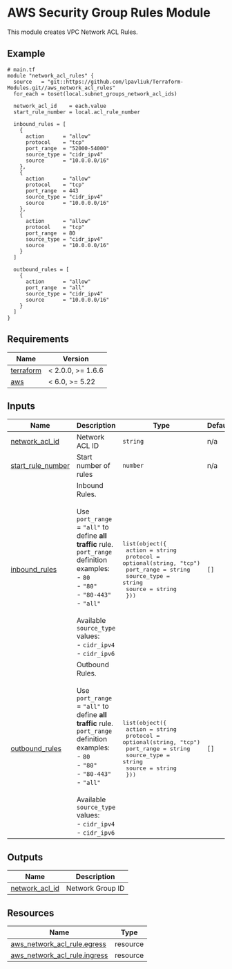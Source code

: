# AWS Security Group Rules Module

This module creates VPC Network ACL Rules.

<!-- Next block is generated by terraform-docs following .terraform-docs.yml config -->
<!-- BEGIN_TF_DOCS -->
## Example

```hcl
# main.tf
module "network_acl_rules" {
  source   = "git::https://github.com/lpavliuk/Terraform-Modules.git//aws_network_acl_rules"
  for_each = toset(local.subnet_groups_network_acl_ids)

  network_acl_id    = each.value
  start_rule_number = local.acl_rule_number

  inbound_rules = [
    {
      action      = "allow"
      protocol    = "tcp"
      port_range  = "52000-54000"
      source_type = "cidr_ipv4"
      source      = "10.0.0.0/16"
    },
    {
      action      = "allow"
      protocol    = "tcp"
      port_range  = 443
      source_type = "cidr_ipv4"
      source      = "10.0.0.0/16"
    },
    {
      action      = "allow"
      protocol    = "tcp"
      port_range  = 80
      source_type = "cidr_ipv4"
      source      = "10.0.0.0/16"
    }
  ]

  outbound_rules = [
    {
      action      = "allow"
      port_range  = "all"
      source_type = "cidr_ipv4"
      source      = "10.0.0.0/16"
    }
  ]
}
```

## Requirements

| Name | Version |
|------|---------|
| <a name="requirement_terraform"></a> [terraform](#requirement\_terraform) | < 2.0.0, >= 1.6.6 |
| <a name="requirement_aws"></a> [aws](#requirement\_aws) | < 6.0, >= 5.22 |

## Inputs

| Name | Description | Type | Default | Required |
|------|-------------|------|---------|:--------:|
| <a name="input_network_acl_id"></a> [network\_acl\_id](#input\_network\_acl\_id) | Network ACL ID | `string` | n/a | yes |
| <a name="input_start_rule_number"></a> [start\_rule\_number](#input\_start\_rule\_number) | Start number of rules | `number` | n/a | yes |
| <a name="input_inbound_rules"></a> [inbound\_rules](#input\_inbound\_rules) | Inbound Rules.<br/><br/>Use `port_range` = `"all"` to define **all traffic** rule.<br/>`port_range` definition examples:<br/>  - `80`<br/>  - `"80"`<br/>  - `"80-443"`<br/>  - `"all"`<br/><br/>Available `source_type` values:<br/>    - `cidr_ipv4`<br/>    - `cidr_ipv6` | <pre>list(object({<br/>    action      = string<br/>    protocol    = optional(string, "tcp")<br/>    port_range  = string<br/>    source_type = string<br/>    source      = string<br/>  }))</pre> | `[]` | no |
| <a name="input_outbound_rules"></a> [outbound\_rules](#input\_outbound\_rules) | Outbound Rules.<br/><br/>Use `port_range` = `"all"` to define **all traffic** rule.<br/>`port_range` definition examples:<br/>  - `80`<br/>  - `"80"`<br/>  - `"80-443"`<br/>  - `"all"`<br/><br/>Available `source_type` values:<br/>    - `cidr_ipv4`<br/>    - `cidr_ipv6` | <pre>list(object({<br/>    action      = string<br/>    protocol    = optional(string, "tcp")<br/>    port_range  = string<br/>    source_type = string<br/>    source      = string<br/>  }))</pre> | `[]` | no |

## Outputs

| Name | Description |
|------|-------------|
| <a name="output_network_acl_id"></a> [network\_acl\_id](#output\_network\_acl\_id) | Network Group ID |

## Resources

| Name | Type |
|------|------|
| [aws_network_acl_rule.egress](https://registry.terraform.io/providers/hashicorp/aws/latest/docs/resources/network_acl_rule) | resource |
| [aws_network_acl_rule.ingress](https://registry.terraform.io/providers/hashicorp/aws/latest/docs/resources/network_acl_rule) | resource |
<!-- END_TF_DOCS -->